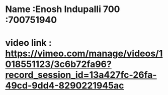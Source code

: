# Name :Enosh Indupalli 700 :700751940 
# video link : https://vimeo.com/manage/videos/1018551123/3c6b72fa96?record_session_id=13a427fc-26fa-49cd-9dd4-8290221945ac

